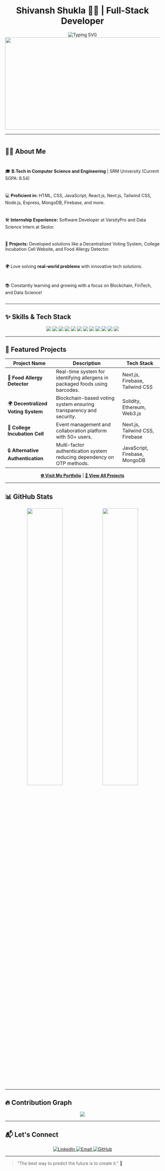 <div align="center">
  <h1>Shivansh Shukla 👨‍💻 | Full-Stack Developer</h1>
  <img src="https://readme-typing-svg.demolab.com?font=Fira+Code&size=28&duration=4000&pause=500&color=F7C53A&center=true&vCenter=true&multiline=true&width=800&height=80&lines=Welcome+to+My+GitHub+Space!+🌟;I+Build+Innovative+Tech+Solutions;Code.+Innovate.+Repeat.+" alt="Typing SVG" />
</div>

<div align="center">
  <img src="https://media.giphy.com/media/qgQUggAC3Pfv687qPC/giphy.gif" width="600px" height="300px">
</div>

---

<div style="display: flex; flex-direction: column; gap: 10px;">

  <h2>👩‍💻 About Me</h2>

  <p>🎓 <strong>B.Tech in Computer Science and Engineering</strong> | SRM University (Current SGPA: 8.54)</p>
  <p>💻 <strong>Proficient in:</strong> HTML, CSS, JavaScript, React.js, Next.js, Tailwind CSS, Node.js, Express, MongoDB, Firebase, and more.</p>
  <p>🛠️ <strong>Internship Experience:</strong> Software Developer at VarsityPro and Data Science Intern at Skolor.</p>
  <p>🚀 <strong>Projects:</strong> Developed solutions like a Decentralized Voting System, College Incubation Cell Website, and Food Allergy Detector.</p>
  <p>🌍 Love solving <strong>real-world problems</strong> with innovative tech solutions.</p>
  <p>📚 Constantly learning and growing with a focus on Blockchain, FinTech, and Data Science!</p>

</div>

---

<h2>✨ Skills & Tech Stack</h2>
<p align="center">
  <img src="https://img.shields.io/badge/HTML5-%23E34F26.svg?style=for-the-badge&logo=html5&logoColor=white">
  <img src="https://img.shields.io/badge/CSS3-%231572B6.svg?style=for-the-badge&logo=css3&logoColor=white">
  <img src="https://img.shields.io/badge/JavaScript-%23F7DF1E.svg?style=for-the-badge&logo=javascript&logoColor=black">
  <img src="https://img.shields.io/badge/React-%2361DAFB.svg?style=for-the-badge&logo=react&logoColor=black">
  <img src="https://img.shields.io/badge/Next.js-%23000000.svg?style=for-the-badge&logo=nextdotjs&logoColor=white">
  <img src="https://img.shields.io/badge/TailwindCSS-%2338B2AC.svg?style=for-the-badge&logo=tailwind-css&logoColor=white">
  <img src="https://img.shields.io/badge/Node.js-%23339933.svg?style=for-the-badge&logo=node.js&logoColor=white">
  <img src="https://img.shields.io/badge/Express-%23000000.svg?style=for-the-badge&logo=express&logoColor=white">
  <img src="https://img.shields.io/badge/MongoDB-%2347A248.svg?style=for-the-badge&logo=mongodb&logoColor=white">
  <img src="https://img.shields.io/badge/Firebase-%23FFCA28.svg?style=for-the-badge&logo=firebase&logoColor=black">
  <img src="https://img.shields.io/badge/PostgreSQL-%23336791.svg?style=for-the-badge&logo=postgresql&logoColor=white">
  <img src="https://img.shields.io/badge/UI%2FUX-%23081A24.svg?style=for-the-badge&logo=figma&logoColor=white">
</p>

---

<h2>🌟 Featured Projects</h2>

| **Project Name**                 | **Description**                                                                   | **Tech Stack**               |
|----------------------------------|-----------------------------------------------------------------------------------|------------------------------|
| 🎵 **Food Allergy Detector**      | Real-time system for identifying allergens in packaged foods using barcodes.     | Next.js, Firebase, Tailwind CSS |
| 🌍 **Decentralized Voting System** | Blockchain-based voting system ensuring transparency and security.               | Solidity, Ethereum, Web3.js  |
| 💼 **College Incubation Cell**    | Event management and collaboration platform with 50+ users.                      | Next.js, Tailwind CSS, Firebase |
| 🔒 **Alternative Authentication** | Multi-factor authentication system reducing dependency on OTP methods.          | JavaScript, Firebase, MongoDB |

<div align="center">
  <a href="https://portfolio-2-shivansh.vercel.app/"><strong>🌐 Visit My Portfolio</strong></a> |
  <a href="https://github.com/shivansh179?tab=repositories"><strong>📂 View All Projects</strong></a>
</div>

---

<h2>📊 GitHub Stats</h2>

<div align="center">
  <img src="https://github-readme-stats.vercel.app/api?username=shivansh179&show_icons=true&theme=radical&hide_border=true" width="48%">
  <img src="https://github-readme-streak-stats.herokuapp.com/?user=shivansh179&theme=radical&hide_border=true" width="48%">
</div>

---

<h2>🔥 Contribution Graph</h2>

<div align="center">
  <img src="https://github-readme-activity-graph.vercel.app/graph?username=shivansh179&theme=react-dark&bg_color=20232a&hide_border=true">
</div>

---


<h2>📬 Let's Connect</h2>

<p align="center">
  <a href="https://www.linkedin.com/in/shivansh-shukla-01a139234" target="_blank">
    <img src="https://img.shields.io/badge/LinkedIn-%230077B5.svg?style=for-the-badge&logo=linkedin&logoColor=white" alt="LinkedIn">
  </a>
  <a href="mailto:prasantshukla89@gmail.com" target="_blank">
    <img src="https://img.shields.io/badge/Email-D14836?style=for-the-badge&logo=gmail&logoColor=white" alt="Email">
  </a>
  <a href="https://github.com/shivansh179" target="_blank">
    <img src="https://img.shields.io/badge/GitHub-100000?style=for-the-badge&logo=github&logoColor=white" alt="GitHub">
  </a>
</p>

---

> "The best way to predict the future is to create it." 🌟
